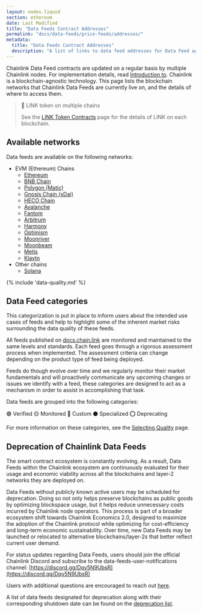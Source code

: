 ```yaml
---
layout: nodes.liquid
section: ethereum
date: Last Modified
title: "Data Feeds Contract Addresses"
permalink: "docs/data-feeds/price-feeds/addresses/"
metadata:
  title: "Data Feeds Contract Addresses"
  description: "A list of links to data feed addresses for Data Feed aggregator contracts on supported networks."
---
```


Chainlink Data Feed contracts are updated on a regular basis by multiple Chainlink nodes. For implementation details, read [Introduction to](/docs/data-feeds/). Chainlink is a blockchain-agnostic technology. This page lists the blockchain networks that Chainlink Data Feeds are currently live on, and the details of where to access them.

> 📘 LINK token on multiple chains
>
> See the [LINK Token Contracts](/docs/link-token-contracts/) page for the details of LINK on each blockchain.

## Available networks

Data feeds are available on the following networks:

- EVM (Ethereum) Chains
  - [Ethereum](/docs/data-feeds/price-feeds/addresses/ethereum/)
  - [BNB Chain](/docs/data-feeds/price-feeds/addresses/bnb-chain/)
  - [Polygon (Matic)](/docs/data-feeds/price-feeds/addresses/polygon/)
  - [Gnosis Chain (xDai)](/docs/data-feeds/price-feeds/addresses/gnosis-chain/)
  - [HECO Chain](/docs/data-feeds/price-feeds/addresses/heco-chain/)
  - [Avalanche](/docs/data-feeds/price-feeds/addresses/avalanche/)
  - [Fantom](/docs/data-feeds/price-feeds/addresses/fantom/)
  - [Arbitrum](/docs/data-feeds/price-feeds/addresses/arbitrum/)
  - [Harmony](/docs/data-feeds/price-feeds/addresses/harmony/)
  - [Optimism](/docs/data-feeds/price-feeds/addresses/optimism/)
  - [Moonriver](/docs/data-feeds/price-feeds/addresses/moonriver/)
  - [Moonbeam](/docs/data-feeds/price-feeds/addresses/moonbeam/)
  - [Metis](/docs/data-feeds/price-feeds/addresses/metis/)
  - [Klaytn](/docs/data-feeds/price-feeds/addresses/klaytn/)
- Other chains
  - [Solana](/docs/solana/data-feeds-solana/)

{% include 'data-quality.md' %}

## Data Feed categories

This categorization is put in place to inform users about the intended use cases of feeds and help to highlight some of the inherent market risks surrounding the data quality of these feeds.

All feeds published on [docs.chain.link](http://docs.chain.link) are monitored and maintained to the same levels and standards. Each feed goes through a rigorous assessment process when implemented. The assessment criteria can change depending on the product type of feed being deployed.

Feeds do though evolve over time and we regularly monitor their market fundamentals and will proactively communicate any upcoming changes or issues we identify with a feed, these categories are designed to act as a mechanism in order to assist in accomplishing that task.

Data feeds are grouped into the following categories:

🟢 Verified
🟡 Monitored
🔵 Custom
⚫ Specialized
⭕ Deprecating

For more information on these categories, see the [Selecting Quality](/docs/selecting-data-feeds/#data-feed-categories) page.

## Deprecation of Chainlink Data Feeds

The smart contract ecosystem is constantly evolving. As a result, Data Feeds within the Chainlink ecosystem are continuously evaluated for their usage and economic viability across all the blockchains and layer-2 networks they are deployed on.

Data Feeds without publicly known active users may be scheduled for deprecation. Doing so not only helps preserve blockchains as public goods by optimizing blockspace usage, but it helps reduce unnecessary costs incurred by Chainlink node operators. This process is part of a broader ecosystem shift towards Chainlink Economics 2.0, designed to maximize the adoption of the Chainlink protocol while optimizing for cost-efficiency and long-term economic sustainability. Over time, new Data Feeds may be launched or relocated to alternative blockchains/layer-2s that better reflect current user demand.

For status updates regarding Data Feeds, users should join the official Chainlink Discord and subscribe to the data-feeds-user-notifications channel: [https://discord.gg/Dqy5N9UbsR](https://discord.gg/Dqy5N9UbsR)

Users with additional questions are encouraged to reach out [here](https://chainlinkcommunity.typeform.com/s/dataFeedQs).

A list of data feeds designated for deprecation along with their corresponding shutdown date can be found on the [deprecation list](/docs/deprecating-feeds/).
